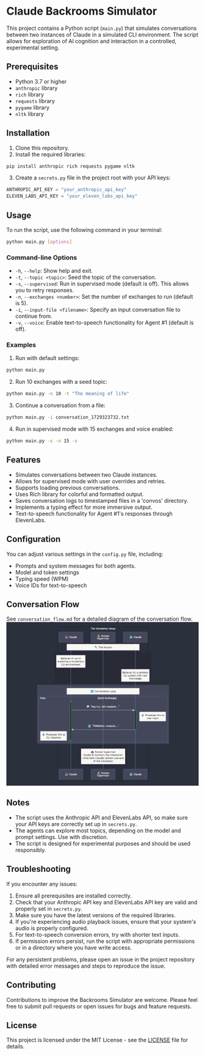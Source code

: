 # Claude Backrooms Simulator

This project contains a Python script (`main.py`) that simulates conversations between two instances of Claude in a simulated CLI environment. The script allows for exploration of AI cognition and interaction in a controlled, experimental setting.

## Prerequisites

- Python 3.7 or higher
- `anthropic` library
- `rich` library
- `requests` library
- `pygame` library
- `nltk` library

## Installation

1. Clone this repository.
2. Install the required libraries:

``` bash
pip install anthropic rich requests pygame nltk
```

3. Create a `secrets.py` file in the project root with your API keys:

``` python
ANTHROPIC_API_KEY = "your_anthropic_api_key"
ELEVEN_LABS_API_KEY = "your_eleven_labs_api_key"
```

## Usage

To run the script, use the following command in your terminal:

``` bash
python main.py [options]
```

### Command-line Options

- `-h`, `--help`: Show help and exit.
- `-t`, `--topic <topic>`: Seed the topic of the conversation.
- `-s`, `--supervised`: Run in supervised mode (default is off). This allows you to retry responses.
- `-n`, `--exchanges <number>`: Set the number of exchanges to run (default is 5).
- `-i`, `--input-file <filename>`: Specify an input conversation file to continue from.
- `-v`, `--voice`: Enable text-to-speech functionality for Agent #1 (default is off).

### Examples

1. Run with default settings:


``` bash
python main.py
```

2. Run 10 exchanges with a seed topic:

``` bash
python main.py -n 10 -t "The meaning of life"
```

3. Continue a conversation from a file:

``` bash
python main.py -i conversation_1729323732.txt
```

4. Run in supervised mode with 15 exchanges and voice enabled:

``` bash
python main.py -s -n 15 -v
```

## Features

- Simulates conversations between two Claude instances.
- Allows for supervised mode with user overrides and retries.
- Supports loading previous conversations.
- Uses Rich library for colorful and formatted output.
- Saves conversation logs to timestamped files in a 'convos' directory.
- Implements a typing effect for more immersive output.
- Text-to-speech functionality for Agent #1's responses through ElevenLabs.

## Configuration

You can adjust various settings in the `config.py` file, including:

- Prompts and system messages for both agents.
- Model and token settings
- Typing speed (WPM)
- Voice IDs for text-to-speech

## Conversation Flow

See `conversation_flow.md` for a detailed diagram of the conversation flow.
![Conversation Flow](conversationflow.png)

## Notes

- The script uses the Anthropic API and ElevenLabs API, so make sure your API keys are correctly set up in `secrets.py`.
- The agents can explore most topics, depending on the model and prompt settings. Use with discretion.
- The script is designed for experimental purposes and should be used responsibly.

## Troubleshooting

If you encounter any issues:
1. Ensure all prerequisites are installed correctly.
2. Check that your Anthropic API key and ElevenLabs API key are valid and properly set in `secrets.py`.
3. Make sure you have the latest versions of the required libraries.
4. If you're experiencing audio playback issues, ensure that your system's audio is properly configured.
5. For text-to-speech conversion errors, try with shorter text inputs.
6. If permission errors persist, run the script with appropriate permissions or in a directory where you have write access.

For any persistent problems, please open an issue in the project repository with detailed error messages and steps to reproduce the issue.

## Contributing

Contributions to improve the Backrooms Simulator are welcome. Please feel free to submit pull requests or open issues for bugs and feature requests.

## License

This project is licensed under the MIT License - see the [LICENSE](LICENSE) file for details.
